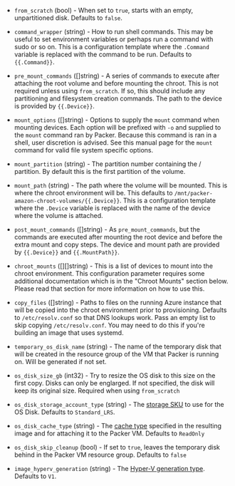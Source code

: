 <!-- Code generated from the comments of the Config struct in builder/azure/chroot/builder.go; DO NOT EDIT MANUALLY -->

-   `from_scratch` (bool) - When set to `true`, starts with an empty, unpartitioned disk. Defaults to `false`.
    
-   `command_wrapper` (string) - How to run shell commands. This may be useful to set environment variables or perhaps run
    a command with sudo or so on. This is a configuration template where the `.Command` variable
    is replaced with the command to be run. Defaults to `{{.Command}}`.
    
-   `pre_mount_commands` ([]string) - A series of commands to execute after attaching the root volume and before mounting the chroot.
    This is not required unless using `from_scratch`. If so, this should include any partitioning
    and filesystem creation commands. The path to the device is provided by `{{.Device}}`.
    
-   `mount_options` ([]string) - Options to supply the `mount` command when mounting devices. Each option will be prefixed with
    `-o` and supplied to the `mount` command ran by Packer. Because this command is ran in a shell,
    user discretion is advised. See this manual page for the `mount` command for valid file system specific options.
    
-   `mount_partition` (string) - The partition number containing the / partition. By default this is the first partition of the volume.
    
-   `mount_path` (string) - The path where the volume will be mounted. This is where the chroot environment will be. This defaults
    to `/mnt/packer-amazon-chroot-volumes/{{.Device}}`. This is a configuration template where the `.Device`
    variable is replaced with the name of the device where the volume is attached.
    
-   `post_mount_commands` ([]string) - As `pre_mount_commands`, but the commands are executed after mounting the root device and before the
    extra mount and copy steps. The device and mount path are provided by `{{.Device}}` and `{{.MountPath}}`.
    
-   `chroot_mounts` ([][]string) - This is a list of devices to mount into the chroot environment. This configuration parameter requires
    some additional documentation which is in the "Chroot Mounts" section below. Please read that section
    for more information on how to use this.
    
-   `copy_files` ([]string) - Paths to files on the running Azure instance that will be copied into the chroot environment prior to
    provisioning. Defaults to `/etc/resolv.conf` so that DNS lookups work. Pass an empty list to skip copying
    `/etc/resolv.conf`. You may need to do this if you're building an image that uses systemd.
    
-   `temporary_os_disk_name` (string) - The name of the temporary disk that will be created in the resource group of the VM that Packer is
    running on. Will be generated if not set.
    
-   `os_disk_size_gb` (int32) - Try to resize the OS disk to this size on the first copy. Disks can only be englarged. If not specified,
    the disk will keep its original size. Required when using `from_scratch`
    
-   `os_disk_storage_account_type` (string) - The [storage SKU](https://docs.microsoft.com/en-us/rest/api/compute/disks/createorupdate#diskstorageaccounttypes)
    to use for the OS Disk. Defaults to `Standard_LRS`.
    
-   `os_disk_cache_type` (string) - The [cache type](https://docs.microsoft.com/en-us/rest/api/compute/images/createorupdate#cachingtypes)
    specified in the resulting image and for attaching it to the Packer VM. Defaults to `ReadOnly`
    
-   `os_disk_skip_cleanup` (bool) - If set to `true`, leaves the temporary disk behind in the Packer VM resource group. Defaults to `false`
    
-   `image_hyperv_generation` (string) - The [Hyper-V generation type](https://docs.microsoft.com/en-us/rest/api/compute/images/createorupdate#hypervgenerationtypes).
    Defaults to `V1`.
    